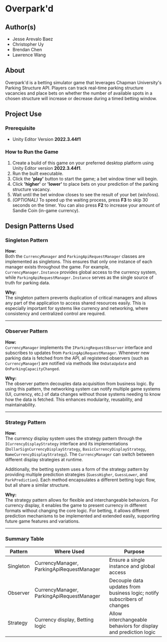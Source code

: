 # Overpark'd

## Author(s)
- Jesse Arevalo Baez
- Christopher Uy
- Brendan Chen
- Lawrence Wang

## About
Overpark'd is a betting simulator game that leverages Chapman University's Parking Structure API. Players can track real-time parking structure vacancies and place bets on whether the number of available spots in a chosen structure will increase or decrease during a timed betting window.

## Project Use
### Prerequisite

- Unity Editor Version **2022.3.44f1**

### How to Run the Game

1. Create a build of this game on your preferred desktop platform using Unity Editor version **2022.3.44f1**.
2. Run the built executable.
3. Click the **'play'** button to start the game; a bet window timer will begin.
4. Click **'higher'** or **'lower'** to place bets on your prediction of the parking structure vacancy.
5. Wait until the bet window closes to see the result of your bet (win/loss).
6. *(OPTIONAL)* To speed up the waiting process, press **F3** to skip 30 seconds on the timer. You can also press **F2** to increase your amount of Sandie Coin (in-game currency).

## Design Patterns Used

### Singleton Pattern

**How:**  
Both the `CurrencyManager` and `ParkingApiRequestManager` classes are implemented as singletons. This ensures that only one instance of each manager exists throughout the game. For example, `CurrencyManager.Instance` provides global access to the currency system, while `ParkingApiRequestManager.Instance` serves as the single source of truth for parking data.

**Why:**  
The singleton pattern prevents duplication of critical managers and allows any part of the application to access shared resources easily. This is especially important for systems like currency and networking, where consistency and centralized control are required.

---

### Observer Pattern

**How:**  
`CurrencyManager` implements the `IParkingRequestObserver` interface and subscribes to updates from `ParkingApiRequestManager`. Whenever new parking data is fetched from the API, all registered observers (such as `CurrencyManager`) are notified via methods like `OnDataUpdate` and `OnParkingCapacityChanged`.

**Why:**  
The observer pattern decouples data acquisition from business logic. By using this pattern, the networking system can notify multiple game systems (UI, currency, etc.) of data changes without those systems needing to know how the data is fetched. This enhances modularity, reusability, and maintainability.

---

### Strategy Pattern

**How:**  
The currency display system uses the strategy pattern through the `ICurrencyDisplayStrategy` interface and its implementations (`DollarSignCurrencyDisplayStrategy`, `BasicCurrencyDisplayStrategy`, `NameCurrencyDisplayStrategy`). The `CurrencyManager` can switch between different display strategies at runtime.

Additionally, the betting system uses a form of the strategy pattern by providing multiple prediction strategies (`GuessHigher`, `GuessLower`, and `ParkPrediction`). Each method encapsulates a different betting logic flow, but all share a similar structure.

**Why:**  
The strategy pattern allows for flexible and interchangeable behaviors. For currency display, it enables the game to present currency in different formats without changing the core logic. For betting, it allows different prediction mechanisms to be implemented and extended easily, supporting future game features and variations.

---

### Summary Table

| Pattern     | Where Used                        | Purpose                                                                 |
|-------------|-----------------------------------|-------------------------------------------------------------------------|
| Singleton   | CurrencyManager, ParkingApiRequestManager | Ensure a single instance and global access                              |
| Observer    | CurrencyManager, ParkingApiRequestManager | Decouple data updates from business logic; notify subscribers of changes |
| Strategy    | Currency display, Betting logic   | Allow interchangeable behaviors for display and prediction logic        |